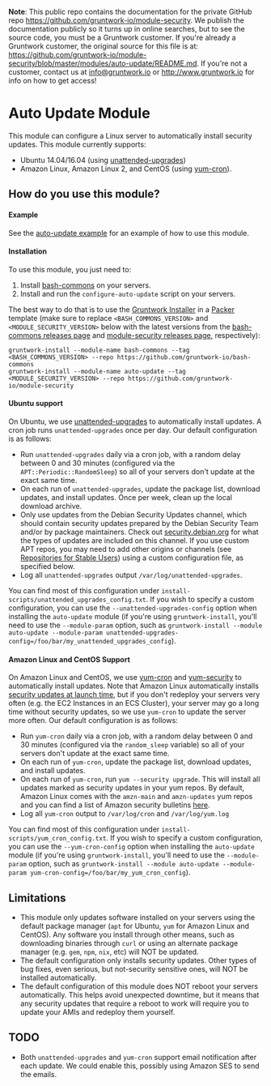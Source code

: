 **Note**: This public repo contains the documentation for the private GitHub repo <https://github.com/gruntwork-io/module-security>.
We publish the documentation publicly so it turns up in online searches, but to see the source code, you must be a Gruntwork customer.
If you're already a Gruntwork customer, the original source for this file is at: <https://github.com/gruntwork-io/module-security/blob/master/modules/auto-update/README.md>.
If you're not a customer, contact us at <info@gruntwork.io> or <http://www.gruntwork.io> for info on how to get access!

# Auto Update Module

This module can configure a Linux server to automatically install security updates. This module currently supports:

* Ubuntu 14.04/16.04 (using [unattended-upgrades](https://help.ubuntu.com/lts/serverguide/automatic-updates.html))
* Amazon Linux, Amazon Linux 2, and CentOS (using [yum-cron](http://man7.org/linux/man-pages/man8/yum-cron.8.html)).

## How do you use this module?

#### Example

See the [auto-update example](/examples/auto-update) for an example of how to use this module.

#### Installation

To use this module, you just need to:

1. Install [bash-commons](https://github.com/gruntwork-io/bash-commons) on your servers.
1. Install and run the `configure-auto-update` script on your servers.

The best way to do that is to use the [Gruntwork Installer](https://github.com/gruntwork-io/gruntwork-installer) in a
[Packer](https://www.packer.io/) template (make sure to replace `<BASH_COMMONS_VERSION>` and
`<MODULE_SECURITY_VERSION>` below with the latest versions from the [bash-commons releases
page](https://github.com/gruntwork-io/bash-commons/releases) and [module-security releases
page](https://github.com/gruntwork-io/module-security-public/releases), respectively):

```
gruntwork-install --module-name bash-commons --tag <BASH_COMMONS_VERSION> --repo https://github.com/gruntwork-io/bash-commons
gruntwork-install --module-name auto-update --tag <MODULE_SECURITY_VERSION> --repo https://github.com/gruntwork-io/module-security
```

#### Ubuntu support

On Ubuntu, we use [unattended-upgrades](https://help.ubuntu.com/lts/serverguide/automatic-updates.html) to
automatically install updates. A cron job runs `unattended-upgrades` once per day. Our default configuration is as
follows:

* Run `unattended-upgrades` daily via a cron job, with a random delay between 0 and 30 minutes (configured via the
  `APT::Periodic::RandomSleep`) so all of your servers don't update at the exact same time.
* On each run of `unattended-upgrades`, update the package list, download updates, and install updates. Once per week,
  clean up the local download archive.
* Only use updates from the Debian Security Updates channel, which should contain security updates prepared by the
  Debian Security Team and/or by package maintainers. Check out [security.debian.org](http://security.debian.org) for
  what the types of updates are included on this channel. If you use custom APT repos, you may need to add other
  origins or channels (see [Repositories for Stable
  Users](https://debian-handbook.info/browse/stable/apt.html#idm140485892366240)) using a custom configuration file,
  as specified below.
* Log all `unattended-upgrades` output `/var/log/unattended-upgrades`.

You can find most of this configuration under `install-scripts/unattended_upgrades_config.txt`. If you wish to specify
a custom configuration, you can use the `--unattended-upgrades-config` option when installing the `auto-update` module
(if you're using `gruntwork-install`, you'll need to use the `--module-param` option, such as
`gruntwork-install --module auto-update --module-param unattended-upgrades-config=/foo/bar/my_unattended_upgrades_config`).

#### Amazon Linux and CentOS Support

On Amazon Linux and CentOS, we use [yum-cron](http://man7.org/linux/man-pages/man8/yum-cron.8.html) and
[yum-security](http://linux.die.net/man/8/yum-security) to automatically install updates. Note that Amazon Linux
automatically installs [security updates at launch
time](https://docs.aws.amazon.com/AWSEC2/latest/UserGuide/AmazonLinuxAMIBasics.html#security-updates), but if you don't
redeploy your servers very often (e.g. the EC2 Instances in an ECS Cluster), your server may go a long time without
security updates, so we use `yum-cron` to update the server more often. Our default configuration is as follows:

* Run `yum-cron` daily via a cron job, with a random delay between 0 and 30 minutes (configured via the
  `random_sleep` variable) so all of your servers don't update at the exact same time.
* On each run of `yum-cron`, update the package list, download updates, and install updates.
* On each run of `yum-cron`, run `yum --security upgrade`. This will install all updates marked as security updates in
  your yum repos. By default, Amazon Linux comes with the `amzn-main` and `amzn-updates` yum repos and you can find a
  list of Amazon security bulletins [here](https://alas.aws.amazon.com/).
* Log all `yum-cron` output to `/var/log/cron` and `/var/log/yum.log`

You can find most of this configuration under `install-scripts/yum_cron_config.txt`. If you wish to specify a custom
configuration, you can use the `--yum-cron-config` option when installing the `auto-update` module (if you're using
`gruntwork-install`, you'll need to use the `--module-param` option, such as
`gruntwork-install --module auto-update --module-param yum-cron-config=/foo/bar/my_yum_cron_config`).

## Limitations

* This module only updates software installed on your servers using the default package manager (`apt` for Ubuntu,
  `yum` for Amazon Linux and CentOS). Any software you install through other means, such as downloading binaries 
  through `curl` or using an alternate package manager (e.g. `gem`, `npm`, `nix`, etc) will NOT be updated.
* The default configuration only installs security updates. Other types of bug fixes, even serious, but not-security
  sensitive ones, will NOT be installed automatically.
* The default configuration of this module does NOT reboot your servers automatically. This helps avoid unexpected
  downtime, but it means that any security updates that require a reboot to work will require you to update your AMIs
  and redeploy them yourself.


## TODO

* Both `unattended-upgrades` and `yum-cron` support email notification after each update. We could enable this,
  possibly using Amazon SES to send the emails.

